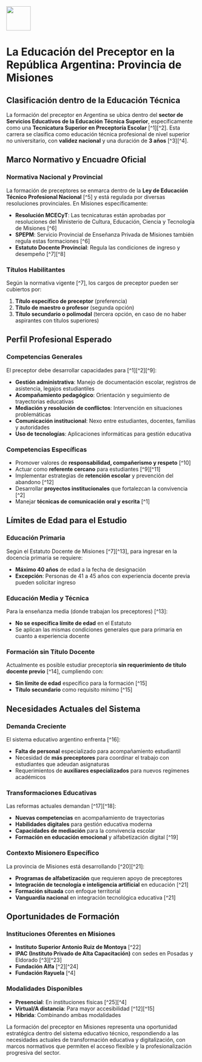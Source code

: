 <img src="https://r2cdn.perplexity.ai/pplx-full-logo-primary-dark%402x.png" style="height:64px;margin-right:32px"/>

# La Educación del Preceptor en la República Argentina: Provincia de Misiones

## Clasificación dentro de la Educación Técnica

La formación del preceptor en Argentina se ubica dentro del **sector de Servicios Educativos de la Educación Técnica Superior**, específicamente como una **Tecnicatura Superior en Preceptoría Escolar** [^1][^2]. Esta carrera se clasifica como educación técnica profesional de nivel superior no universitario, con **validez nacional** y una duración de **3 años** [^3][^4].

## Marco Normativo y Encuadre Oficial

### Normativa Nacional y Provincial

La formación de preceptores se enmarca dentro de la **Ley de Educación Técnico Profesional Nacional** [^5] y está regulada por diversas resoluciones provinciales. En Misiones específicamente:

- **Resolución MCECyT**: Las tecnicaturas están aprobadas por resoluciones del Ministerio de Cultura, Educación, Ciencia y Tecnología de Misiones [^6]
- **SPEPM**: Servicio Provincial de Enseñanza Privada de Misiones también regula estas formaciones [^6]
- **Estatuto Docente Provincial**: Regula las condiciones de ingreso y desempeño [^7][^8]


### Títulos Habilitantes

Según la normativa vigente [^7], los cargos de preceptor pueden ser cubiertos por:

1. **Título específico de preceptor** (preferencia)
2. **Título de maestro o profesor** (segunda opción)
3. **Título secundario o polimodal** (tercera opción, en caso de no haber aspirantes con títulos superiores)

## Perfil Profesional Esperado

### Competencias Generales

El preceptor debe desarrollar capacidades para [^1][^2][^9]:

- **Gestión administrativa**: Manejo de documentación escolar, registros de asistencia, legajos estudiantiles
- **Acompañamiento pedagógico**: Orientación y seguimiento de trayectorias educativas
- **Mediación y resolución de conflictos**: Intervención en situaciones problemáticas
- **Comunicación institucional**: Nexo entre estudiantes, docentes, familias y autoridades
- **Uso de tecnologías**: Aplicaciones informáticas para gestión educativa


### Competencias Específicas

- Promover valores de **responsabilidad, compañerismo y respeto** [^10]
- Actuar como **referente cercano** para estudiantes [^9][^11]
- Implementar estrategias de **retención escolar** y prevención del abandono [^12]
- Desarrollar **proyectos institucionales** que fortalezcan la convivencia [^2]
- Manejar **técnicas de comunicación oral y escrita** [^1]


## Límites de Edad para el Estudio

### Educación Primaria

Según el Estatuto Docente de Misiones [^7][^13], para ingresar en la docencia primaria se requiere:

- **Máximo 40 años** de edad a la fecha de designación
- **Excepción**: Personas de 41 a 45 años con experiencia docente previa pueden solicitar ingreso


### Educación Media y Técnica

Para la enseñanza media (donde trabajan los preceptores) [^13]:

- **No se especifica límite de edad** en el Estatuto
- Se aplican las mismas condiciones generales que para primaria en cuanto a experiencia docente


### Formación sin Título Docente

Actualmente es posible estudiar preceptoría **sin requerimiento de título docente previo** [^14], cumpliendo con:

- **Sin límite de edad** específico para la formación [^15]
- **Título secundario** como requisito mínimo [^15]


## Necesidades Actuales del Sistema

### Demanda Creciente

El sistema educativo argentino enfrenta [^16]:

- **Falta de personal** especializado para acompañamiento estudiantil
- Necesidad de **más preceptores** para coordinar el trabajo con estudiantes que adeudan asignaturas
- Requerimientos de **auxiliares especializados** para nuevos regímenes académicos


### Transformaciones Educativas

Las reformas actuales demandan [^17][^18]:

- **Nuevas competencias** en acompañamiento de trayectorias
- **Habilidades digitales** para gestión educativa moderna
- **Capacidades de mediación** para la convivencia escolar
- **Formación en educación emocional** y alfabetización digital [^19]


### Contexto Misionero Específico

La provincia de Misiones está desarrollando [^20][^21]:

- **Programas de alfabetización** que requieren apoyo de preceptores
- **Integración de tecnología e inteligencia artificial** en educación [^21]
- **Formación situada** con enfoque territorial
- **Vanguardia nacional** en integración tecnológica educativa [^21]


## Oportunidades de Formación

### Instituciones Oferentes en Misiones

- **Instituto Superior Antonio Ruiz de Montoya** [^22]
- **IPAC (Instituto Privado de Alta Capacitación)** con sedes en Posadas y Eldorado [^3][^23]
- **Fundación Alfa** [^2][^24]
- **Fundación Rayuela** [^4]


### Modalidades Disponibles

- **Presencial**: En instituciones físicas [^25][^4]
- **Virtual/A distancia**: Para mayor accesibilidad [^12][^15]
- **Híbrida**: Combinando ambas modalidades

La formación del preceptor en Misiones representa una oportunidad estratégica dentro del sistema educativo técnico, respondiendo a las necesidades actuales de transformación educativa y digitalización, con marcos normativos que permiten el acceso flexible y la profesionalización progresiva del sector.
